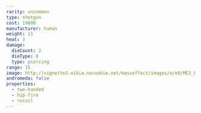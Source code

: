 ```yaml
---
rarity: uncommon
type: shotgun
cost: 19000
manufacturer: human
weight: 11
heat: 3
damage:
  dieCount: 2
  dieType: 8
  type: piercing
range: 15
image: http://vignette3.wikia.nocookie.net/masseffect/images/e/e0/ME3_Eviscerator_Shotgun.png/revision/latest?cb=20120317200519
andromeda: false
properties:
  - two-handed
  - hip-fire
  - recoil
---
```

